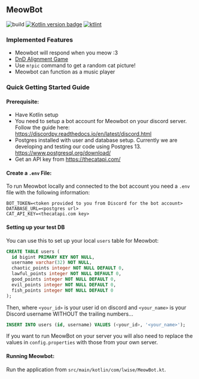 ## MeowBot
![build](https://github.com/lwise/meowbot/workflows/MeowBot%20CI/badge.svg) [![Kotlin version badge](https://img.shields.io/badge/kotlin-1.4.0-blue.svg)](http://kotlinlang.org/) [![ktlint](https://img.shields.io/badge/code%20style-%E2%9D%A4-FF4081.svg)](https://ktlint.github.io/)


### Implemented Features
- Meowbot will respond when you meow :3
- [DnD Alignment Game](https://github.com/lwise/meowbot/wiki/Meowbot---DnD-Alignment-Game)
- Use `m!pic` command to get a random cat picture! 
- Meowbot can function as a music player

### Quick Getting Started Guide

#### Prerequisite:
- Have Kotlin setup
- You need to setup a bot account for Meowbot on your discord server. Follow the guide here: https://discordpy.readthedocs.io/en/latest/discord.html
- Postgres installed with user and database setup. Currently we are developing and testing our code using Postgres 13. https://www.postgresql.org/download/
- Get an API key from https://thecatapi.com/

#### Create a `.env` File:
To run Meowbot locally and connected to the bot account you need a `.env` file with the following information:

```
BOT_TOKEN=<token provided to you from Discord for the bot account>
DATABASE_URL=<postgres url>
CAT_API_KEY=<thecatapi.com key>
```

#### Setting up your test DB
You can use this to set up your local `users` table for Meowbot:
```sql
CREATE TABLE users (
  id bigint PRIMARY KEY NOT NULL,
  username varchar(32) NOT NULL,
  chaotic_points integer NOT NULL DEFAULT 0,
  lawful_points integer NOT NULL DEFAULT 0,
  good_points integer NOT NULL DEFAULT 0,
  evil_points integer NOT NULL DEFAULT 0,
  fish_points integer NOT NULL DEFAULT 0
);
```

Then, where `<your_id>` is your user id on discord and `<your_name>` is your Discord username WITHOUT the trailing numbers...

```sql
INSERT INTO users (id, username) VALUES (<your_id>, '<your_name>');
```

If you want to run MeowBot on your server you will also need to replace the values in `config.properties` with those from your own server.

#### Running Meowbot:
Run the application from `src/main/kotlin/com/lwise/MeowBot.kt`. 
